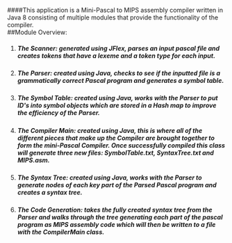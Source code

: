 ####This application is a Mini-Pascal to MIPS assembly compiler written in Java 8 consisting of multiple modules that provide the functionality of the compiler.  
##Module Overview:  
1. #####   The Scanner: generated using JFlex, parses an input pascal file and creates tokens that have a lexeme and a token type for each input.
2. #####   The Parser: created using Java, checks to see if the inputted file is a grammatically correct Pascal program and generates a symbol table.
3. #####   The Symbol Table: created using Java, works with the Parser to put ID's into symbol objects which are stored in a Hash map to improve the efficiency of the Parser.
4. #####   The Compiler Main: created using Java, this is where all of the different pieces that make up the Compiler are brought together to form the mini-Pascal Compiler. Once successfully compiled this class will generate three new files: SymbolTable.txt, SyntaxTree.txt and MIPS.asm.
5. #####   The Syntax Tree: created using Java, works with the Parser to generate nodes of each key part of the Parsed Pascal program and creates a syntax tree.
6. #####   The Code Generation: takes the fully created syntax tree from the Parser and walks through the tree generating each part of the pascal program as MIPS assembly code which will then be written to a file with the CompilerMain class. 
